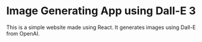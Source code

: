 # Image Generating App using Dall-E 3

This is a simple website made using React. It generates images using Dall-E from OpenAI.
